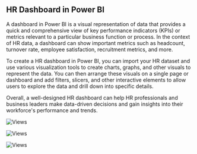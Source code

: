 ## HR Dashboard in Power BI
A dashboard in Power BI is a visual representation of data that provides a quick and comprehensive view of key performance indicators (KPIs) or metrics relevant to a particular business function or process. In the context of HR data, a dashboard can show important metrics such as headcount, turnover rate, employee satisfaction, recruitment metrics, and more.

To create a HR dashboard in Power BI, you can import your HR dataset and use various visualization tools to create charts, graphs, and other visuals to represent the data. You can then arrange these visuals on a single page or dashboard and add filters, slicers, and other interactive elements to allow users to explore the data and drill down into specific details.

Overall, a well-designed HR dashboard can help HR professionals and business leaders make data-driven decisions and gain insights into their workforce's performance and trends.

![Views](https://github.com/harsh903/Power-BI-Projects/blob/main/dashboard-home.png)

![Views](https://github.com/harsh903/Power-BI-Projects/blob/main/action.png)

![Views](https://github.com/harsh903/Power-BI-Projects/blob/main/details.png)
